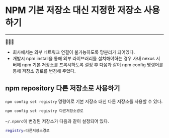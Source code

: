 # NPM 기본 저장소 대신 지정한 저장소 사용하기


---
👩🏻‍💻
+ 회사에서는 외부 네트워크 연결이 불가능하도록 망분리가 되어있다. 
+ 개발시 npm install을 통해 외부 라이브러리를 설치해야하는 경우 사내 nexus 서버에 npm 기본 저장소를 프록시하도록 설정 후 다음과 같이 npm config 명령어를 통해 저장소 경로를 변경해 주었다.


## npm repository 다른 저장소로 사용하기
`npm config set registry` 명령어로 기본 저장소 대신 다른 저장소를 사용할 수 있다.

```bash
npm config set registry 다른저장소경로
```

`~/.npmrc`에 변경된 저장소가 다음과 같이 설정되어 있다.
```bash
registry=다른저장소경로
```



